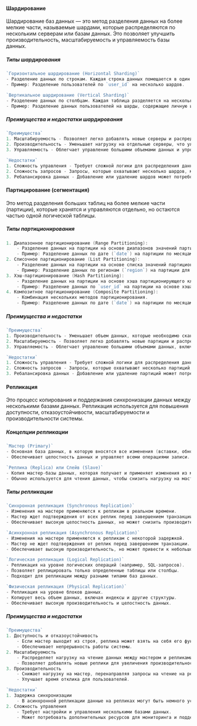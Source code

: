 
#### Шардирование

Шардирование баз данных — это метод разделения данных на более мелкие части, называемые шардами, которые распределяются по нескольким серверам или базам данных. Это позволяет улучшить производительность, масштабируемость и управляемость базы данных.

##### Типы шардирования

```go
`Горизонтальное шардирование (Horizontal Sharding)`
- Разделение данных по строкам. Каждая строка данных помещается в один из шардов на основе шардирующего ключа.
- Пример: Разделение пользователей по `user_id` на несколько шардов.
```

```go
`Вертикальное шардирование (Vertical Sharding)`
- Разделение данных по столбцам. Каждая таблица разделяется на несколько шардов, каждый из которых содержит подмножество столбцов.
- Пример: Разделение данных пользователей на шарды, содержащие личную информацию, и шарды, содержащие информацию о заказах.
```

##### Преимущества  и недостатки шардирования
```go
`Преимущества`
1. Масштабируемость - Позволяет легко добавлять новые серверы и распределять нагрузку по нескольким шардам.
2. Производительность - Уменьшает нагрузку на отдельные серверы, что улучшает производительность запросов.
3. Управляемость - Облегчает управление большими объемами данных и упрощает резервное копирование и восстановление.
```

```go
`Недостатки`
1. Сложность управления - Требует сложной логики для распределения данных и выполнения запросов.
2. Сложность запросов - Запросы, которые охватывают несколько шардов, могут быть сложными и менее эффективными.
3. Ребалансировка данных - Добавление или удаление шардов может потребовать перераспределения данных, что может быть сложной задачей.
```


#### Партицирование (сегментация)

Это метод разделения больших таблиц на более мелкие части (партиции), которые хранятся и управляются отдельно, но остаются частью одной логической таблицы.

##### Типы партиционирования

```go
1. Диапазонное партиционирование (Range Partitioning):
    - Разделение данных на партиции на основе диапазонов значений партиционирующего ключа.
    - Пример: Разделение данных по дате (`date`) на партиции по месяцам или годам.
2. Списочное партиционирование (List Partitioning):
    - Разделение данных на партиции на основе списка значений партиционирующего ключа.
    - Пример: Разделение данных по регионам (`region`) на партиции для каждого региона.
3. Хэш-партиционирование (Hash Partitioning):
    - Разделение данных на партиции на основе хэша партиционирующего ключа.
    - Пример: Разделение данных по `user_id` на партиции на основе хэша `user_id`.
4. Композитное партиционирование (Composite Partitioning):
    - Комбинация нескольких методов партиционирования.
    - Пример: Разделение данных по дате (`date`) на партиции по месяцам, а затем по `user_id` на подпартиции на основе хэша `user_id`.
```

##### Преимущества и недостатки

```go
`Преимущества`
1. Производительность - Уменьшает объем данных, которые необходимо сканировать при выполнении запросов, что улучшает производительность.
2. Масштабируемость - Позволяет легко добавлять новые партиции и распределять данные по нескольким серверам.
3. Управляемость - Облегчает управление большими объемами данных, включая резервное копирование, восстановление и архивирование.
```

```go
`Недостатки`
1. Сложность управления - Требует сложной логики для распределения данных и выполнения запросов.
2. Сложность запросов - Запросы, которые охватывают несколько партиций, могут быть сложными и менее эффективными.
3. Ребалансировка данных - Добавление или удаление партиций может потребовать перераспределения данных, что может быть сложной задачей.
```


#### Репликация

Это процесс копирования и поддержания синхронизации данных между несколькими базами данных. Репликация используется для повышения доступности, отказоустойчивости, масштабируемости и производительности системы.

##### Концепции репликации

```go
`Мастер (Primary)`
- Основная база данных, в которую вносятся все изменения (вставки, обновления, удаления).
- Обеспечивает целостность данных и управляет всеми операциями записи.
```

```go
`Реплика (Replica) или Слейв (Slave)`
- Копия мастер-базы данных, которая получает и применяет изменения из мастера.
- Обычно используется для чтения данных, чтобы снизить нагрузку на мастер.
```

##### Типы репликации

```go
`Синхронная репликация (Synchronous Replication)`
- Изменения на мастере применяются к репликам в реальном времени.
- Мастер ждет подтверждения от всех реплик перед завершением транзакции.
- Обеспечивает высокую целостность данных, но может снизить производительность из-за задержек.
```

```go
`Асинхронная репликация (Asynchronous Replication)`
- Изменения на мастере применяются к репликам с некоторой задержкой.
- Мастер не ждет подтверждения от реплик перед завершением транзакции.
- Обеспечивает высокую производительность, но может привести к небольшой задержке в синхронизации данных.
```

```go
`Логическая репликация (Logical Replication)`
- Репликация на уровне логических операций (например, SQL-запросов).
- Позволяет реплицировать только определенные таблицы или столбцы.
- Подходит для репликации между разными типами баз данных.
```

```go
`Физическая репликация (Physical Replication)`
- Репликация на уровне блоков данных.
- Копирует весь объем данных, включая индексы и другие структуры.
- Обеспечивает высокую производительность и целостность данных.
```

##### Преимущества и недостатки

```go
`Преимущества`
1. Доступность и отказоустойчивость
    - Если мастер выходит из строя, реплика может взять на себя его функции.
    - Обеспечивает непрерывность работы системы.
2. Масштабируемость
    - Распределяет нагрузку на чтение данных между мастером и репликами.
    - Позволяет добавлять новые реплики для увеличения производительности.
3. Производительность
    - Снижает нагрузку на мастер, перенаправляя запросы на чтение на реплики.
    - Улучшает время отклика для пользователей.
```

```go
`Недостатки`
1. Задержка синхронизации
    - В асинхронной репликации данные на репликах могут быть немного устаревшими по сравнению с мастером.
2. Сложность управления
    - Требует настройки и управления несколькими базами данных.
    - Может потребовать дополнительных ресурсов для мониторинга и поддержания синхронизации.
```

